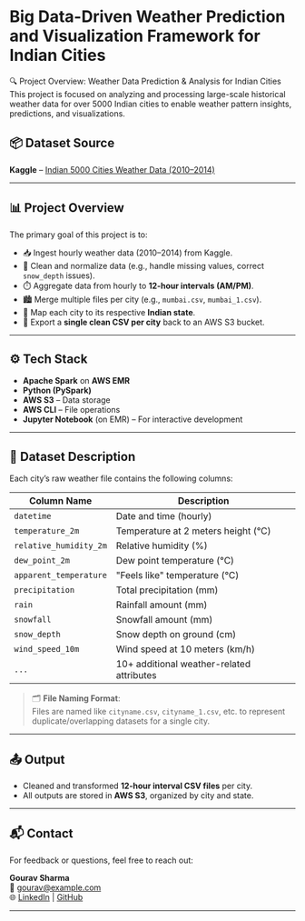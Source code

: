 # Big Data-Driven Weather Prediction and Visualization Framework for Indian Cities

🔍 Project Overview: Weather Data Prediction & Analysis for Indian Cities
This project is focused on analyzing and processing large-scale historical weather data for over 5000 Indian cities to enable weather pattern insights, predictions, and visualizations.

## 📦 Dataset Source

**Kaggle** – [Indian 5000 Cities Weather Data (2010–2014)](https://www.kaggle.com/datasets/mukeshdevrath007/indian-5000-cities-weather-data)

---

## 📊 Project Overview

The primary goal of this project is to:

- 📥 Ingest hourly weather data (2010–2014) from Kaggle.
- 🧹 Clean and normalize data (e.g., handle missing values, correct `snow_depth` issues).
- ⏱️ Aggregate data from hourly to **12-hour intervals (AM/PM)**.
- 🏙️ Merge multiple files per city (e.g., `mumbai.csv`, `mumbai_1.csv`).
- 📍 Map each city to its respective **Indian state**.
- 🚀 Export a **single clean CSV per city** back to an AWS S3 bucket.

---

## ⚙️ Tech Stack

- **Apache Spark** on **AWS EMR**
- **Python (PySpark)**
- **AWS S3** – Data storage
- **AWS CLI** – File operations
- **Jupyter Notebook** (on EMR) – For interactive development

---

## 📁 Dataset Description

Each city’s raw weather file contains the following columns:

| Column Name            | Description                               |
| ---------------------- | ----------------------------------------- |
| `datetime`             | Date and time (hourly)                    |
| `temperature_2m`       | Temperature at 2 meters height (°C)       |
| `relative_humidity_2m` | Relative humidity (%)                     |
| `dew_point_2m`         | Dew point temperature (°C)                |
| `apparent_temperature` | "Feels like" temperature (°C)             |
| `precipitation`        | Total precipitation (mm)                  |
| `rain`                 | Rainfall amount (mm)                      |
| `snowfall`             | Snowfall amount (mm)                      |
| `snow_depth`           | Snow depth on ground (cm)                 |
| `wind_speed_10m`       | Wind speed at 10 meters (km/h)            |
| `...`                  | 10+ additional weather-related attributes |

> 🗂️ **File Naming Format**:  
> Files are named like `cityname.csv`, `cityname_1.csv`, etc. to represent duplicate/overlapping datasets for a single city.

---

## 📤 Output

- Cleaned and transformed **12-hour interval CSV files** per city.
- All outputs are stored in **AWS S3**, organized by city and state.

---

## 📬 Contact

For feedback or questions, feel free to reach out:

**Gourav Sharma**  
📧 gourav@example.com  
🌐 [LinkedIn](https://linkedin.com/in/yourprofile) | [GitHub](https://github.com/yourgithub)

---
